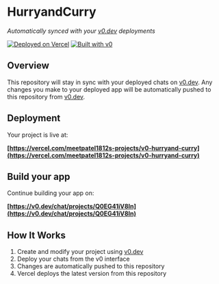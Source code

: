 # HurryandCurry

*Automatically synced with your [v0.dev](https://v0.dev) deployments*

[![Deployed on Vercel](https://img.shields.io/badge/Deployed%20on-Vercel-black?style=for-the-badge&logo=vercel)](https://vercel.com/meetpatel1812s-projects/v0-hurryand-curry)
[![Built with v0](https://img.shields.io/badge/Built%20with-v0.dev-black?style=for-the-badge)](https://v0.dev/chat/projects/Q0EG41iV8In)

## Overview

This repository will stay in sync with your deployed chats on [v0.dev](https://v0.dev).
Any changes you make to your deployed app will be automatically pushed to this repository from [v0.dev](https://v0.dev).

## Deployment

Your project is live at:

**[https://vercel.com/meetpatel1812s-projects/v0-hurryand-curry](https://vercel.com/meetpatel1812s-projects/v0-hurryand-curry)**

## Build your app

Continue building your app on:

**[https://v0.dev/chat/projects/Q0EG41iV8In](https://v0.dev/chat/projects/Q0EG41iV8In)**

## How It Works

1. Create and modify your project using [v0.dev](https://v0.dev)
2. Deploy your chats from the v0 interface
3. Changes are automatically pushed to this repository
4. Vercel deploys the latest version from this repository
